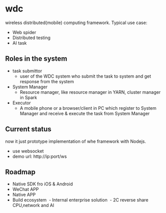# wdc
wireless distributed(mobile) computing framework. Typical use case:
- Web spider
- Distributed testing
- AI task

## Roles in the system
- task submittor
  - user of the WDC system who submit the task to system and get response from the system
- System Manager
  - Resource manager, like resource manager in YARN, cluster manager in Spark
- Executor
  - A mobile phone or a browser/client in PC which register to System Manager and receive & execute the task from System Manager

## Current status
now it just prototype implementation of whe framework with Nodejs. 
- use websocket
- demo url: http://ip:port/ws

## Roadmap
- Native SDK fro iOS & Android
- WeChat APP
- Native APP
- Build ecosystem
  - Internal enterprise solution
  - 2C reverse share CPU,network and AI
